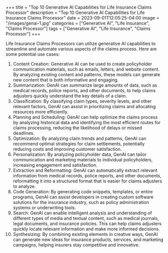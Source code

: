+++
title = "Top 10 Generative AI Capabilities for Life Insurance Claims Processor"
description = "Top 10 Generative AI Capabilities for Life Insurance Claims Processor"
date = 2023-09-01T12:05:25-04:00
image = "/images/genai-1.jpg"
categories = ["Generative AI", "Life Insurance", "Claims Processor"]
tags = ["Generative AI", "Life Insurance", "Claims Processor"]
+++

Life Insurance Claims Processors can utilize generative AI capabilities to streamline and automate various aspects of the claims process. Here are some potential use cases:

1. Content Creation: Generative AI can be used to create policyholder communication materials, such as emails, letters, and website content. By analyzing existing content and patterns, these models can generate new content that is both informative and engaging.
2. Summarization: GenAI can summarize large amounts of data, such as medical records, police reports, and other documents, to help claims adjusters quickly understand the key details of a claim.
3. Classification: By classifying claim types, severity levels, and other relevant factors, GenAI can assist in prioritizing claims and allocating resources more efficiently.
4. Planning and Scheduling: GenAI can help optimize the claims process by analyzing historical data and identifying the most efficient routes for claims processing, reducing the likelihood of delays or missed deadlines.
5. Optimization: By analyzing claim trends and patterns, GenAI can recommend optimal strategies for claim settlements, potentially reducing costs and improving customer satisfaction.
6. Personalization: By analyzing policyholder data, GenAI can tailor communication and marketing materials to individual policyholders, increasing engagement and satisfaction.
7. Extraction and Reformatting: GenAI can automatically extract relevant information from medical records, police reports, and other documents, reformatting it into a structured format that is easier for claims adjusters to analyze.
8. Code Generation: By generating code snippets, templates, or entire programs, GenAI can assist developers in creating custom software solutions for the insurance industry, such as policy administration systems or underwriting tools.
9. Search: GenAI can enable intelligent analysis and understanding of different types of media and textual content, such as medical journals, legal documents, and insurance policies. This can help claims adjusters quickly locate relevant information and make more informed decisions.
10. Synthesizing: By combining existing elements in creative ways, GenAI can generate new ideas for insurance products, services, and marketing campaigns, helping insurers stay competitive and innovative.